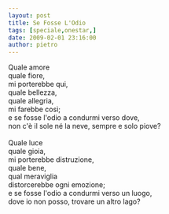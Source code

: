 ```yaml
---
layout: post
title: Se Fosse L'Odio
tags: [speciale,onestar,]
date: 2009-02-01 23:16:00
author: pietro
---
```

Quale amore<br/>quale fiore,<br/>mi porterebbe qui,<br/>quale bellezza,<br/>quale allegria,<br/>mi farebbe così;<br/>e se fosse l'odio a condurmi verso dove,<br/>non c'è il sole né la neve, sempre e solo piove?<br/><br/>Quale luce<br/>quale gioia,<br/>mi porterebbe distruzione,<br/>quale bene,<br/>qual meraviglia<br/>distorcerebbe ogni emozione;<br/>e se fosse l'odio a condurmi verso un luogo,<br/>dove io non posso, trovare un altro lago?
